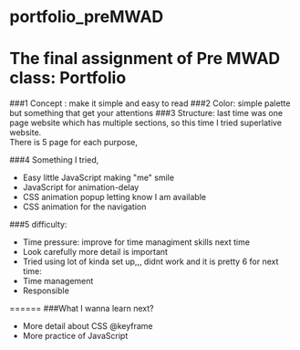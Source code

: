 # portfolio_preMWAD

# The final assignment of Pre MWAD class: Portfolio

###1 Concept :
make it simple and easy to read
###2 Color:
simple palette but something that get your attentions
###3 Structure:
last time was one page website which has multiple sections, so this time I tried superlative website.  
 There is 5 page for each purpose,

###4 Something I tried,

- Easy little JavaScript making "me" smile
- JavaScript for animation-delay
- CSS animation popup letting know I am available
- CSS animation for the navigation

###5 difficulty:

- Time pressure: improve for time managiment skills next time
- Look carefully
  more detail is important
- Tried using lot of kinda set up,,,
  didnt work and it is pretty
  6 for next time:
- Time management
- Responsible

======
###What I wanna learn next?

- More detail about CSS @keyframe
- More practice of JavaScript
